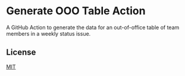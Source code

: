 # Generate OOO Table Action

A GitHub Action to generate the data for an out-of-office table of team members in a weekly status issue.

## License

[MIT](LICENSE.md)
